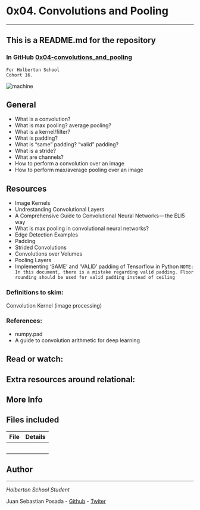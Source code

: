 # 0x04. Convolutions and Pooling
***
## This is a README.md for the repository
### In GitHub [0x04-convolutions_and_pooling]()
```
For Holberton School
Cohort 16.
```

![machine](https://holbertonintranet.s3.amazonaws.com/uploads/medias/2018/11/ed9ca14839ad0201f19e.gif?X-Amz-Algorithm=AWS4-HMAC-SHA256&X-Amz-Credential=AKIARDDGGGOU5BHMTQX4%2F20220915%2Fus-east-1%2Fs3%2Faws4_request&X-Amz-Date=20220915T150136Z&X-Amz-Expires=86400&X-Amz-SignedHeaders=host&X-Amz-Signature=62cdd18445784834f1c84217c437836d40f550544048cb4ea54f91b37142060c)

## General
* What is a convolution?
* What is max pooling? average pooling?
* What is a kernel/filter?
* What is padding?
* What is “same” padding? “valid” padding?
* What is a stride?
* What are channels?
* How to perform a convolution over an image
* How to perform max/average pooling over an image

## Resources

* Image Kernels
* Undrestanding Convolutional Layers
* A Comprehensive Guide to Convolutional Neural Networks — the ELI5 way
* What is max pooling in convolutional neural networks?
* Edge Detection Examples
* Padding
* Strided Convolutions
* Convolutions over Volumes
* Pooling Layers
* Implementing ‘SAME’ and ‘VALID’ padding of Tensorflow in Python
```NOTE: In this document, there is a mistake regarding valid padding. Floor rounding should be used for valid padding instead of ceiling```

### Definitions to skim:
Convolution
Kernel (image processing)

### References:
* numpy.pad
* A guide to convolution arithmetic for deep learning


## Read or watch:



## Extra resources around relational:

## More Info

## Files included

| File                 | Details                                    |
|--------------------- | ------------------------------------------ |
| []() |	       |
| []() |	       |
| []() |	       |
| []() |	       |
| []() |	       |



## Author
***
*Holberton School Student*

Juan Sebastian Posada  - [Github](https://github.com/Juansepo13) - [Twiter](https://twitter.com/@JuanSeb35904130)
